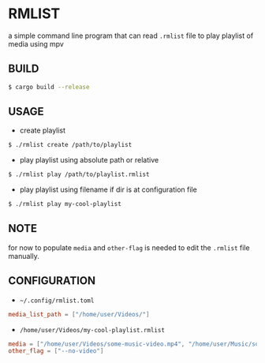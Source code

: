 # RMLIST
a simple command line program that can read ``.rmlist`` file to play playlist of media using mpv

## BUILD
```sh
$ cargo build --release
```

## USAGE
- create playlist
```sh
$ ./rmlist create /path/to/playlist
```

- play playlist using absolute path or relative
```sh
$ ./rmlist play /path/to/playlist.rmlist
```

- play playlist using filename if dir is at configuration file
```sh
$ ./rmlist play my-cool-playlist
```

## NOTE
for now to populate ``media`` and ``other-flag`` is needed to edit the ``.rmlist`` file manually.

## CONFIGURATION
- ``~/.config/rmlist.toml``
```toml
media_list_path = ["/home/user/Videos/"]
```
- ``/home/user/Videos/my-cool-playlist.rmlist``
```toml
media = ["/home/user/Videos/some-music-video.mp4", "/home/user/Music/some-music.mp3"]
other_flag = ["--no-video"]
```
